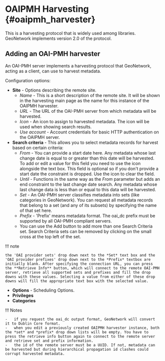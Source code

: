# OAIPMH Harvesting {#oaipmh_harvester}

This is a harvesting protocol that is widely used among libraries. GeoNetwork implements version 2.0 of the protocol.

## Adding an OAI-PMH harvester

An OAI-PMH server implements a harvesting protocol that GeoNetwork, acting as a client, can use to harvest metadata.

Configuration options:

-   **Site** - Options describing the remote site.
    -   *Name* - This is a short description of the remote site. It will be shown in the harvesting main page as the name for this instance of the OAIPMH harvester.
    -   *URL* - The URL of the OAI-PMH server from which metadata will be harvested.
    -   *Icon* - An icon to assign to harvested metadata. The icon will be used when showing search results.
    -   *Use account* - Account credentials for basic HTTP authentication on the OAIPMH server.
-   **Search criteria** - This allows you to select metadata records for harvest based on certain criteria:
    -   *From* - You can provide a start date here. Any metadata whose last change date is equal to or greater than this date will be harvested. To add or edit a value for this field you need to use the icon alongside the text box. This field is optional so if you don't provide a start date the constraint is dropped. Use the icon to clear the field.
    -   *Until* - Functions in the same way as the *From* parameter but adds an end constraint to the last change date search. Any metadata whose last change data is less than or equal to this data will be harvested.
    -   *Set* - An OAI-PMH server classifies metadata into sets (like categories in GeoNetwork). You can request all metadata records that belong to a set (and any of its subsets) by specifying the name of that set here.
    -   *Prefix* - 'Prefix' means metadata format. The oai_dc prefix must be supported by all OAI-PMH compliant servers.
    -   You can use the Add button to add more than one Search Criteria set. Search Criteria sets can be removed by clicking on the small cross at the top left of the set.

!!! note

    the 'OAI provider sets' drop down next to the *Set* text box and the 'OAI provider prefixes' drop down next to the *Prefix* textbox are initially blank. After specifying the connection URL, you can press the **Retrieve Info** button, which will connect to the remote OAI-PMH server, retrieve all supported sets and prefixes and fill the drop downs with these values. Selecting a value from either of these drop downs will fill the appropriate text box with the selected value.


-   **Options** - Scheduling Options.
-   **Privileges**
-   **Categories**

!!! Notes

    -   if you request the oai_dc output format, GeoNetwork will convert it to Dublin Core format.
    -   when you edit a previously created OAIPMH harvester instance, both the *set* and *prefix* drop down lists will be empty. You have to press the retrieve info button again to connect to the remote server and retrieve set and prefix information.
    -   the id of the remote server must be a UUID. If not, metadata can be harvested but during hierarchical propagation id clashes could corrupt harvested metadata.
